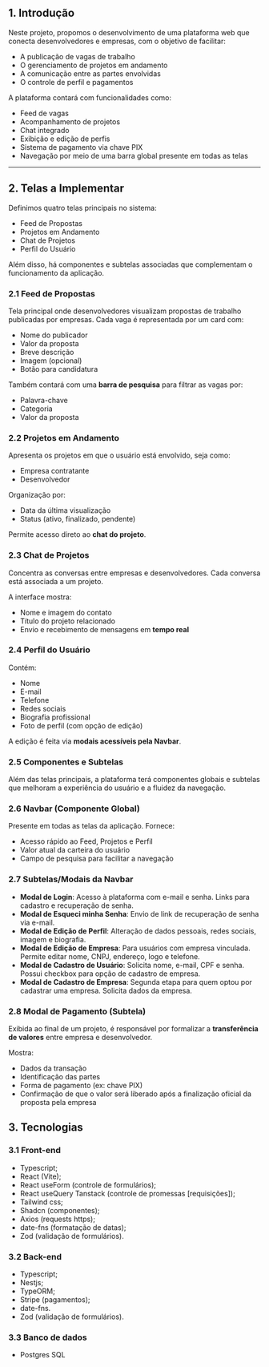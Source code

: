 
## 1. Introdução

Neste projeto, propomos o desenvolvimento de uma plataforma web que conecta desenvolvedores e empresas, com o objetivo de facilitar:

- A publicação de vagas de trabalho
- O gerenciamento de projetos em andamento
- A comunicação entre as partes envolvidas
- O controle de perfil e pagamentos

A plataforma contará com funcionalidades como:

- Feed de vagas
- Acompanhamento de projetos
- Chat integrado
- Exibição e edição de perfis
- Sistema de pagamento via chave PIX
- Navegação por meio de uma barra global presente em todas as telas

---

## 2. Telas a Implementar

Definimos quatro telas principais no sistema:

- Feed de Propostas
- Projetos em Andamento
- Chat de Projetos
- Perfil do Usuário

Além disso, há componentes e subtelas associadas que complementam o funcionamento da aplicação.

### 2.1 Feed de Propostas

Tela principal onde desenvolvedores visualizam propostas de trabalho publicadas por empresas. Cada vaga é representada por um card com:

- Nome do publicador
- Valor da proposta
- Breve descrição
- Imagem (opcional)
- Botão para candidatura

Também contará com uma **barra de pesquisa** para filtrar as vagas por:

- Palavra-chave
- Categoria
- Valor da proposta

### 2.2 Projetos em Andamento

Apresenta os projetos em que o usuário está envolvido, seja como:

- Empresa contratante
- Desenvolvedor

Organização por:

- Data da última visualização
- Status (ativo, finalizado, pendente)

Permite acesso direto ao **chat do projeto**.

### 2.3 Chat de Projetos

Concentra as conversas entre empresas e desenvolvedores. Cada conversa está associada a um projeto.

A interface mostra:

- Nome e imagem do contato
- Título do projeto relacionado
- Envio e recebimento de mensagens em **tempo real**

### 2.4 Perfil do Usuário

Contém:

- Nome
- E-mail
- Telefone
- Redes sociais
- Biografia profissional
- Foto de perfil (com opção de edição)

A edição é feita via **modais acessíveis pela Navbar**.

### 2.5 Componentes e Subtelas

Além das telas principais, a plataforma terá componentes globais e subtelas que melhoram a experiência do usuário e a fluidez da navegação.

### 2.6 Navbar (Componente Global)

Presente em todas as telas da aplicação. Fornece:

- Acesso rápido ao Feed, Projetos e Perfil
- Valor atual da carteira do usuário
- Campo de pesquisa para facilitar a navegação

### 2.7 Subtelas/Modais da Navbar

- **Modal de Login**: Acesso à plataforma com e-mail e senha. Links para cadastro e recuperação de senha.
- **Modal de Esqueci minha Senha**: Envio de link de recuperação de senha via e-mail.
- **Modal de Edição de Perfil**: Alteração de dados pessoais, redes sociais, imagem e biografia.
- **Modal de Edição de Empresa**: Para usuários com empresa vinculada. Permite editar nome, CNPJ, endereço, logo e telefone.
- **Modal de Cadastro de Usuário**: Solicita nome, e-mail, CPF e senha. Possui checkbox para opção de cadastro de empresa.
- **Modal de Cadastro de Empresa**: Segunda etapa para quem optou por cadastrar uma empresa. Solicita dados da empresa.

### 2.8 Modal de Pagamento (Subtela)

Exibida ao final de um projeto, é responsável por formalizar a **transferência de valores** entre empresa e desenvolvedor.

Mostra:

- Dados da transação
- Identificação das partes
- Forma de pagamento (ex: chave PIX)
- Confirmação de que o valor será liberado após a finalização oficial da proposta pela empresa

## 3. Tecnologias
### 3.1 Front-end

- Typescript;
- React (Vite);
- React useForm (controle de formulários);
- React useQuery Tanstack (controle de promessas [requisições]);
- Tailwind css;
- Shadcn (componentes);
- Axios (requests https);
- date-fns (formatação de datas);
- Zod (validação de formulários).

### 3.2 Back-end
- Typescript;
- Nestjs;
- TypeORM;
- Stripe (pagamentos);
- date-fns.
- Zod (validação de formulários).


### 3.3 Banco de dados
- Postgres SQL

